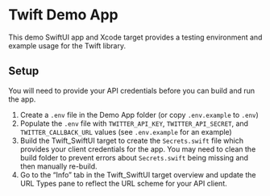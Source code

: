 #  Twift Demo App

This demo SwiftUI app and Xcode target provides a testing environment and example usage for the Twift library.

## Setup

You will need to provide your API credentials before you can build and run the app.

1. Create a `.env` file in the Demo App folder (or copy `.env.example` to `.env`)
2. Populate the `.env` file with `TWITTER_API_KEY`, `TWITTER_API_SECRET`, and `TWITTER_CALLBACK_URL` values (see `.env.example` for an example)
3. Build the Twift_SwiftUI target to create the `Secrets.swift` file which provides your client credentials for the app. You may need to clean the build folder to prevent errors about `Secrets.swift` being missing and then manually re-build.
4. Go to the “Info” tab in the Twift_SwiftUI target overview and update the URL Types pane to reflect the URL scheme for your API client.
